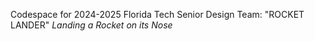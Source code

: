 Codespace for 2024-2025 Florida Tech Senior Design Team: "ROCKET LANDER"
_Landing a Rocket on its Nose_
